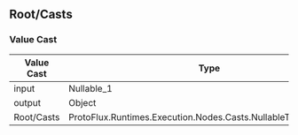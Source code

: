 <!-----------------------------------------------------------------------+
 ! This file has been generated using a script. Do not edit it manually. !
 ! Edit the individual node pages instead.                               !
 +----------------------------------------------------------------------->

## Root/Casts

### Value Cast

<!-- embed:start:ProtoFlux.Runtimes.Execution.Nodes.Casts.NullableToObjectCast`1 -->
<!-- ProtofluxNode:start -->
| Value Cast | Type                                                            | Label |
| ---------- | --------------------------------------------------------------- | ----- |
| input      | Nullable_1                                                      | Input |
| output     | Object                                                          | *     |
| Root/Casts | ProtoFlux.Runtimes.Execution.Nodes.Casts.NullableToObjectCast`1 |       |
<!-- ProtofluxNode:end -->
<!-- embed:end:ProtoFlux.Runtimes.Execution.Nodes.Casts.NullableToObjectCast`1 -->


